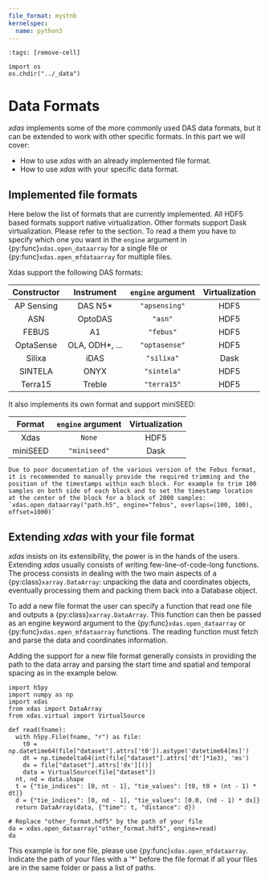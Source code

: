 ```yaml
---
file_format: mystnb
kernelspec:
  name: python3
---
```


```{code-cell}
:tags: [remove-cell]

import os
os.chdir("../_data")
```

# Data Formats

*xdas* implements some of the more commonly used DAS data formats, but it can be extended to work with other specific formats. In this part we will cover:

- How to use *xdas* with an already implemented file format.
- How to use *xdas* with your specific data format.

## Implemented file formats

Here below the list of formats that are currently implemented. All HDF5 based formats support native virtualization. Other formats support Dask virtualization. Please refer to the [](virtual-datasets) section. To read a them you have to specify which one you want in the `engine` argument in {py:func}`xdas.open_dataarray` for a single file or {py:func}`xdas.open_mfdataarray` for multiple files.

Xdas support the following DAS formats:

| Constructor       | Instrument        | `engine` argument | Virtualization    |
|:-----------------:|:-----------------:|:-----------------:|:-----------------:|
| AP Sensing        | DAS N5*           | `"apsensing"`     | HDF5              |
| ASN               | OptoDAS           | `"asn"`           | HDF5              |
| FEBUS             | A1                | `"febus"`         | HDF5              |
| OptaSense         | OLA, ODH*, ...    | `"optasense"`     | HDF5              |
| Silixa            | iDAS              | `"silixa"`        | Dask              |
| SINTELA           | ONYX              | `"sintela"`       | HDF5              |
| Terra15           | Treble            | `"terra15"`       | HDF5              |

It also implements its own format and support miniSEED:

| Format            | `engine` argument | Virtualization    |   
|:-----------------:|:-----------------:|:-----------------:|           
| Xdas              | `None`            | HDF5              |
| miniSEED          | `"miniseed"`      | Dask              |

```{warning}
Due to poor documentation of the various version of the Febus format, it is recommended to manually provide the required trimming and the position of the timestamps within each block. For example to trim 100 samples on both side of each block and to set the timestamp location at the center of the block for a block of 2000 samples:
`xdas.open_dataarray("path.h5", engine="febus", overlaps=(100, 100), offset=1000)`
```

## Extending *xdas* with your file format

*xdas* insists on its extensibility, the power is in the hands of the users. Extending *xdas* usually consists of writing few-line-of-code-long functions. The process consists in dealing with the two main aspects of a {py:class}`xarray.DataArray`: unpacking the data and coordinates objects, eventually processing them and packing them back into a Database object. 

To add a new file format the user can specify a function that read one file and outputs a {py:class}`xarray.DataArray`. This function can then be passed as an engine keyword argument to the {py:func}`xdas.open_dataarray` or {py:func}`xdas.open_mfdataarray` functions. The reading function must fetch and parse the data and coordinates information. 

Adding the support for a new file format generally consists in providing the path to the data array and parsing the start time and spatial and temporal spacing as in the example below.

```{code-cell}
import h5py
import numpy as np
import xdas
from xdas import DataArray
from xdas.virtual import VirtualSource

def read(fname):
  with h5py.File(fname, "r") as file:
    t0 = np.datetime64(file["dataset"].attrs['t0']).astype('datetime64[ms]')
    dt = np.timedelta64(int(file["dataset"].attrs['dt']*1e3), 'ms')
    dx = file["dataset"].attrs['dx'][()]
    data = VirtualSource(file["dataset"])
  nt, nd = data.shape
  t = {"tie_indices": [0, nt - 1], "tie_values": [t0, t0 + (nt - 1) * dt]}
  d = {"tie_indices": [0, nd - 1], "tie_values": [0.0, (nd - 1) * dx]}
  return DataArray(data, {"time": t, "distance": d})

# Replace "other_format.hdf5" by the path of your file
da = xdas.open_dataarray("other_format.hdf5", engine=read)
da
```

This example is for one file, please use {py:func}`xdas.open_mfdataarray`. Indicate the path of your files with a '*' before the file format if all your files are in the same folder or pass a list of paths.